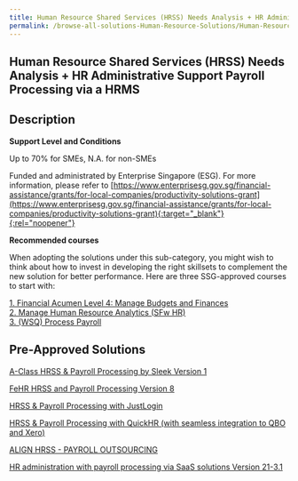 ```yaml
---
title: Human Resource Shared Services (HRSS) Needs Analysis + HR Administrative Support Payroll Processing via a HRMS
permalink: /browse-all-solutions-Human-Resource-Solutions/Human-Resource-Shared-Services--HRSS--Needs-Analysis-+-HR-Administrative-Support-Payroll-Processing-via-a-HRMS
---
```


## Human Resource Shared Services (HRSS) Needs Analysis + HR Administrative Support Payroll Processing via a HRMS
## Description

**Support Level and Conditions**

Up to 70% for SMEs, N.A. for non-SMEs

Funded and administrated by Enterprise Singapore (ESG). For more information, please refer to
[https://www.enterprisesg.gov.sg/financial-assistance/grants/for-local-companies/productivity-solutions-grant](https://www.enterprisesg.gov.sg/financial-assistance/grants/for-local-companies/productivity-solutions-grant){:target="_blank"}{:rel="noopener"}

**Recommended courses**

When adopting the solutions under this sub-category, you might wish to think about how to invest in developing the right skillsets to complement the new solution for better performance. Here are three SSG-approved courses to start with:

<a href='https://courses.enterprisejobskills.gov.sg/Course_Internet/CourseDetail/Financial-Acumen-Level-4-Manage-Budgets-Finances-1'  target='_blank' rel='noopener'>1. Financial Acumen Level 4: Manage Budgets and Finances</a><br>
<a href='https://courses.enterprisejobskills.gov.sg/Course_Internet/CourseDetail/Manage-Human-Resource-Analytics-SFw-HR-2'  target='_blank' rel='noopener'>2. Manage Human Resource Analytics (SFw HR)</a><br>
<a href='https://courses.enterprisejobskills.gov.sg/Course_Internet/CourseDetail/WSQ-Process-Payroll-4'  target='_blank' rel='noopener'>3. (WSQ) Process Payroll</a><br>

## Pre-Approved Solutions

<a href='/productivity-solutions-grant/solutionrepo/solution1680' target='_blank'>A-Class HRSS & Payroll Processing by Sleek Version 1</a><br>

<a href='/productivity-solutions-grant/solutionrepo/solution1736' target='_blank'>FeHR HRSS and Payroll Processing Version 8</a><br>

<a href='/productivity-solutions-grant/solutionrepo/solution2237' target='_blank'>HRSS & Payroll Processing with JustLogin</a><br>

<a href='/productivity-solutions-grant/solutionrepo/solution2373' target='_blank'>HRSS & Payroll Processing with QuickHR (with seamless integration to QBO and Xero)</a><br>

<a href='/productivity-solutions-grant/solutionrepo/solution2536' target='_blank'>ALIGN HRSS - PAYROLL OUTSOURCING</a><br>

<a href='/productivity-solutions-grant/solutionrepo/solution2845' target='_blank'>HR administration with payroll processing via SaaS solutions Version 21-3.1</a><br>

